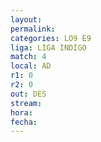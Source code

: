 ```yaml
---
layout: 
permalink: 
categories: LO9 E9
liga: LIGA INDIGO
match: 4
local: AD
r1: 0
r2: 0
out: DES
stream: 
hora: 
fecha:
---
```

